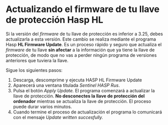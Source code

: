 # Actualizando el firmware de tu llave de protección Hasp HL

Si la versión del _firmware_ de tu llave de protección es inferior a 3.25, debes actualizarla a esta versión. Este cambio se realiza mediante el programa Hasp **HL Firmware Update**. Es un proceso rápido y seguro que actualiza el _firmware_ de tu llave **sin afectar** a la información que ya tiene la llave de protección, de modo que no vas a perder ningún programa de versiones anteriores que tuviera la llave.

Sigue los siguientes pasos:

1. Descarga, descomprime y ejecuta HASP HL Firmware Update
2. Aparecerá una ventana titulada _Sentinel HASP Rus_.
3. Pulsa el botón _Apply Update._ El programa comenzará a actualizar la llave de protección. **No desconectes la llave de protección del ordenador** mientras se actualiza la llave de protección. El proceso puede durar varios minutos.
4. Cuando termine el proceso de actualización el programa lo comunicará con el mensaje _Update written succesfully._

